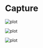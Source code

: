 # Capture

![plot](C:\Users\Snehal\Downloads\Capture\capture\public\ss-1.png)

![plot](C:\Users\Snehal\Downloads\Capture\capture\public\ss-2.png)

![plot](C:\Users\Snehal\Downloads\Capture\capture\public\ss-3.png)

